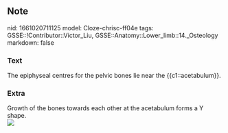 ## Note
nid: 1661020711125
model: Cloze-chrisc-ff04e
tags: GSSE::!Contributor::Victor_Liu, GSSE::Anatomy::Lower_limb::14._Osteology
markdown: false

### Text
The epiphyseal centres for the pelvic bones lie near the {{c1::acetabulum}}.

### Extra
<div>
  Growth of the bones towards each other at the acetabulum forms a
  Y shape.
</div><img src="ar23541-fig-0003-m.jpg">
